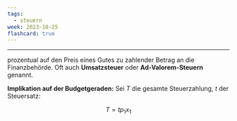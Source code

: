 ```yaml
---
tags:
  - steuern
week: 2023-10-25
flashcard: true
---
```

***

prozentual auf den Preis eines Gutes zu zahlender Betrag an die Finanzbehörde. Oft auch **Umsatzsteuer** oder **Ad-Valorem-Steuern** genannt.

**Implikation auf der Budgetgeraden:**
Sei $T$ die gesamte Steuerzahlung, $t$ der Steuersatz:

$$
T = tp_{1}x_{1}
$$

